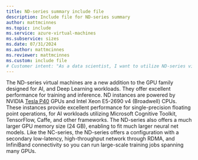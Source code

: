 ```yaml
---
title: ND-series summary include file
description: Include file for ND-series summary
author: mattmcinnes
ms.topic: include
ms.service: azure-virtual-machines
ms.subservice: sizes
ms.date: 07/31/2024
ms.author: mattmcinnes
ms.reviewer: mattmcinnes
ms.custom: include file
# Customer intent: "As a data scientist, I want to utilize ND-series virtual machines for AI and Deep Learning tasks, so that I can leverage their powerful GPUs and enhanced memory capacity to efficiently train and deploy larger neural network models."
---
```

The ND-series virtual machines are a new addition to the GPU family designed for AI, and Deep Learning workloads. They offer excellent performance for training and inference. ND instances are powered by NVIDIA [Tesla P40](https://images.nvidia.com/content/pdf/tesla/184427-Tesla-P40-Datasheet-NV-Final-Letter-Web.pdf) GPUs and Intel Xeon E5-2690 v4 (Broadwell) CPUs. These instances provide excellent performance for single-precision floating point operations, for AI workloads utilizing Microsoft Cognitive Toolkit, TensorFlow, Caffe, and other frameworks. The ND-series also offers a much larger GPU memory size (24 GB), enabling to fit much larger neural net models. Like the NC-series, the ND-series offers a configuration with a secondary low-latency, high-throughput network through RDMA, and InfiniBand connectivity so you can run large-scale training jobs spanning many GPUs.
